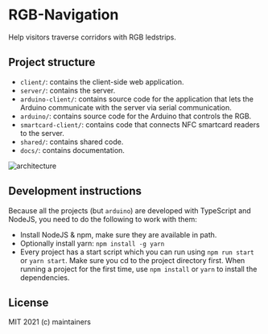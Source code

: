 # RGB-Navigation

Help visitors traverse corridors with RGB ledstrips.

## Project structure

-   `client/`: contains the client-side web application.
-   `server/`: contains the server.
-   `arduino-client/`: contains source code for the application that lets the Arduino communicate with the server via serial communication.
-   `arduino/`: contains source code for the Arduino that controls the RGB.
-   `smartcard-client/`: contains code that connects NFC smartcard readers to the server.
-   `shared/`: contains shared code.
-   `docs/`: contains documentation.

![architecture](https://git.ikdoeict.be/stijn.rogiest/rgb-navigation/-/raw/master/docs/architecture.png)

## Development instructions

Because all the projects (but `arduino`) are developed with TypeScript and NodeJS, you need to do the following to work with them:
- Install NodeJS & npm, make sure they are available in path.
- Optionally install yarn: `npm install -g yarn`
- Every project has a start script which you can run using `npm run start` or `yarn start`. Make sure you cd to the project directory first. When running a project for the first time, use `npm install` or `yarn` to install the dependencies.

## License

MIT 2021 (c) maintainers
